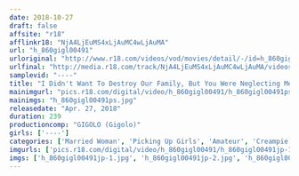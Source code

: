 ```yaml
---
date: 2018-10-27
draft: false
affsite: "r18"
afflinkr18: "NjA4LjEuMS4xLjAuMC4wLjAuMA"
url: "h_860gigl00491"
urloriginal: "http://www.r18.com/videos/vod/movies/detail/-/id=h_860gigl00491"
urlfinal: "http://media.r18.com/track/NjA4LjEuMS4xLjAuMC4wLjAuMA/videos/vod/movies/detail/-/id=h_860gigl00491"
samplevid: "----"
title: "I Didn't Want To Destroy Our Family, But You Were Neglecting Me... This Old Lady Who Had Forgotten How Good A Man Feels Was Treated By Another Man Like A Woman, And So She Used Her Horniness As An Excuse To Cheat On Him"
mainimgurl: "pics.r18.com/digital/video/h_860gigl00491/h_860gigl00491ps.jpg"
mainimgs: "h_860gigl00491ps.jpg"
releasedate: "Apr. 27, 2018"
duration: 239
productioncomp: "GIGOLO (Gigolo)"
girls: ['----']
categories: ['Married Woman', 'Picking Up Girls', 'Amateur', 'Creampie', 'Big Vibrator', 'Over 4 Hours']
imgurls: ['pics.r18.com/digital/video/h_860gigl00491/h_860gigl00491jp-1.jpg', 'pics.r18.com/digital/video/h_860gigl00491/h_860gigl00491jp-2.jpg', 'pics.r18.com/digital/video/h_860gigl00491/h_860gigl00491jp-3.jpg', 'pics.r18.com/digital/video/h_860gigl00491/h_860gigl00491jp-4.jpg', 'pics.r18.com/digital/video/h_860gigl00491/h_860gigl00491jp-5.jpg', 'pics.r18.com/digital/video/h_860gigl00491/h_860gigl00491jp-6.jpg', 'pics.r18.com/digital/video/h_860gigl00491/h_860gigl00491jp-7.jpg', 'pics.r18.com/digital/video/h_860gigl00491/h_860gigl00491jp-8.jpg', 'pics.r18.com/digital/video/h_860gigl00491/h_860gigl00491jp-9.jpg', 'pics.r18.com/digital/video/h_860gigl00491/h_860gigl00491jp-10.jpg', 'pics.r18.com/digital/video/h_860gigl00491/h_860gigl00491jp-11.jpg', 'pics.r18.com/digital/video/h_860gigl00491/h_860gigl00491jp-12.jpg', 'pics.r18.com/digital/video/h_860gigl00491/h_860gigl00491jp-13.jpg', 'pics.r18.com/digital/video/h_860gigl00491/h_860gigl00491jp-14.jpg', 'pics.r18.com/digital/video/h_860gigl00491/h_860gigl00491jp-15.jpg', 'pics.r18.com/digital/video/h_860gigl00491/h_860gigl00491jp-16.jpg', 'pics.r18.com/digital/video/h_860gigl00491/h_860gigl00491jp-17.jpg', 'pics.r18.com/digital/video/h_860gigl00491/h_860gigl00491jp-18.jpg', 'pics.r18.com/digital/video/h_860gigl00491/h_860gigl00491jp-19.jpg', 'pics.r18.com/digital/video/h_860gigl00491/h_860gigl00491jp-20.jpg']
imgs: ['h_860gigl00491jp-1.jpg', 'h_860gigl00491jp-2.jpg', 'h_860gigl00491jp-3.jpg', 'h_860gigl00491jp-4.jpg', 'h_860gigl00491jp-5.jpg', 'h_860gigl00491jp-6.jpg', 'h_860gigl00491jp-7.jpg', 'h_860gigl00491jp-8.jpg', 'h_860gigl00491jp-9.jpg', 'h_860gigl00491jp-10.jpg', 'h_860gigl00491jp-11.jpg', 'h_860gigl00491jp-12.jpg', 'h_860gigl00491jp-13.jpg', 'h_860gigl00491jp-14.jpg', 'h_860gigl00491jp-15.jpg', 'h_860gigl00491jp-16.jpg', 'h_860gigl00491jp-17.jpg', 'h_860gigl00491jp-18.jpg', 'h_860gigl00491jp-19.jpg', 'h_860gigl00491jp-20.jpg']
---
```

